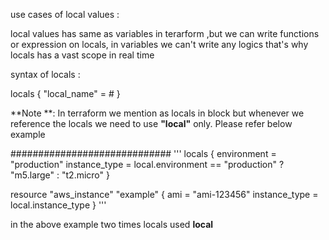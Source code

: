 use cases of local values :

local values has same as variables in terarform ,but we can write functions or expression on locals,
in variables we can't write any logics that's why locals has a vast scope in real time

syntax of locals :

locals {
 "local_name" = # 
 }

**Note **: In terraform we mention as locals in block but whenever we reference the locals we need to use **"local"** only.
Please refer below example

#############################
'''
locals {
  environment = "production"
  instance_type = local.environment == "production" ? "m5.large" : "t2.micro"
}

resource "aws_instance" "example" {
  ami           = "ami-123456"
  instance_type = local.instance_type
}
'''

in the above example two times locals used **local**
